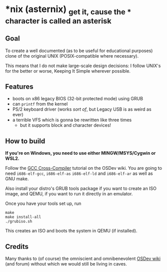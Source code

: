 # \*nix (asternix) <sub>get it, cause the \* character is called an asterisk</sub>

## Goal

To create a well documented (as to be useful for educational purposes) clone of the original UNIX (POSIX-compatible where necessary).

This means that I do not make large-scale design decisions: I follow UNIX's for the better or worse, Keeping It Simple wherever possible.

## Features

* boots on x86 legacy BIOS (32-bit protected mode) using GRUB
* can `printf` from the kernel
* PS/2 keyboard driver (works *sort of*, but Legacy USB is as weird as ever)
* a terrible VFS which is gonna be rewritten like three times
  * but it supports block and character devices!

## How to build

**If you're on Windows, you need to use either MINGW/MSYS/Cygwin or WSL2.**

Follow the [GCC Cross-Compiler](https://wiki.osdev.org/GCC_Cross-Compiler) tutorial on the OSDev wiki. You are going to need `i686-elf-gcc`, `i686-elf-as` `i686-elf-ld` and `i686-elf-ar` as well as GNU make.

Also install your distro's GRUB tools package if you want to create an ISO image, and QEMU, if you want to run it directly in an emulator.

Once you have your tools set up, run
```
make
make install-all
./grubiso.sh
```
This creates an ISO and boots the system in QEMU (if installed).

## Credits

Many thanks to (of course) the omniscient and omnibenevolent [OSDev wiki](https://wiki.osdev.org/) (and forum) without which we would still be living in caves.
